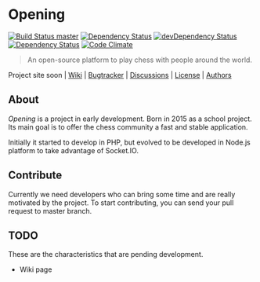 # Opening

[![Build Status master](https://secure.travis-ci.org/juangl/opening-chess.svg)](http://travis-ci.org/juangl/opening-chess)
[![Dependency Status](https://david-dm.org/juangl/opening-chess.svg)](https://david-dm.org/juangl/opening-chess)
[![devDependency Status](https://david-dm.org/juangl/opening-chess/dev-status.svg)](https://david-dm.org/juangl/opening-chess#info=devDependencies)
[![Dependency Status](https://gemnasium.com/juangl/opening-chess.png)](https://gemnasium.com/juangl/opening-chess)
[![Code Climate](https://codeclimate.com/repos/5584353ee30ba00e550030e1/badges/4c5d9a30194f96131915/gpa.svg)](https://codeclimate.com/repos/5584353ee30ba00e550030e1/feed)


> An open-source platform to play chess with people around the world.

Project site soon |
[Wiki](https://github.com/juangl/opening-chess/wiki) |
[Bugtracker](http://github.com/juangl/opening-chess/issues) |
[Discussions](https://www.loomio.org/g/grMdjvYp/opening-chess) |
[License](/LICENSE) |
[Authors](https://github.com/juangl/opening-chess/contributors)


## About
*Opening* is a project in early development. Born in 2015 as a school project. Its main goal is to offer the chess community a fast and stable application.

Initially it started to develop in PHP, but evolved to be developed in Node.js platform to take advantage of Socket.IO.

## Contribute

Currently we need developers who can bring some time and are really motivated by the project. To start contributing, you can send your pull request to master branch.

## TODO

These are the characteristics that are pending development.

* Wiki page
